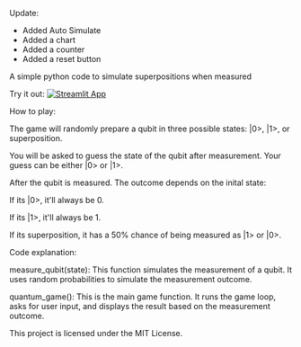 Update: 
- Added Auto Simulate
- Added a chart
- Added a counter
- Added a reset button



A simple python code to simulate superpositions when measured

Try it out: [![Streamlit App](https://static.streamlit.io/badges/streamlit_badge_black_white.svg)](https://quantumguessinggame-djfhzkhuo8ewgb4rexc8wx.streamlit.app/)

How to play:

The game will randomly prepare a qubit in three possible states: |0>, |1>, or superposition.

You will be asked to guess the state of the qubit after measurement. Your guess can be either |0> or |1>.

After the qubit is measured. The outcome depends on the inital state:

If its |0>, it'll always be 0.

If its |1>, it'll always be 1.

If its superposition, it has a 50% chance of being measured as |1> or |0>.


Code explanation:

measure_qubit(state): This function simulates the measurement of a qubit. It uses random probabilities to simulate the measurement outcome.

quantum_game(): This is the main game function. It runs the game loop, asks for user input, and displays the result based on the measurement outcome.

This project is licensed under the MIT License.
